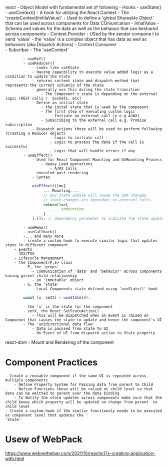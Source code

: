 react
    - Object Model with fundamental set of following
        - Hooks
            - useState()
            - useContext()
                - A hook for utilizing the React.Context
                - The 'createContext(InitilaValue)'
                    - Used to define a 'global Shareable Object' that can be used across components for Data COmunication
                    - IntialValue
                        - Schema and values for the data as well as the behaiour that can beshared across components
                - Context.Provider
                    - USed by the sender compone t to send 'value'
                        - the 'value' is a complex object that has data as well as behaviors (aka Dispatch Actions)
                - Context.Consumer       
                    - Subcriber
                    - The 'useContext' 

            - useRef()
            - useReducer()
                - Looks like useState
                - Having capacbility to execute value added logic as a condition to update the state
                - returns curtent state and dispatch method that represents the current situatio of the state
                - generally use this during the state transition
                    - The Component's state is depending on the external logic (REST calls /  Sockets, etc)
                - Define an initial state
                    - the inital state that is used by the compoennt
                    - The first step of executing custom logic
                        - Initiate an external call (e.e.g AJAX) 
                    - Subscribing to the external call e.g. Promise subscription
                - Dispatch actions those will be used to perform following   (Creating a Reducer object)  
                        - Logic to initiate call
                        - Logic to process the data if the call is successful
                        - Logic that will handle errors if any  
            - useEffect()
                - Used for React Component Mounting and UnMounting Process
                    - Heavy Load operations
                        - AJAX Calls
                - executed post rendering        
                - Syntax
```` javascript
            useEffect(()=>{
                 ... Mounting....
                 // any state update will cause the DOM changes
                 // state changes are dependant on exteranl calls 
                 return()=>{
                    .... unmounting
                 }
            },[]); // dependency parameter to indicate the state update    
````
            - useMemo()
            - useCallback()
            -... and many more
            - create a custom hook to execute similar logic that updates state in different component
        - Events
        - JSX/TSX
        - Lifecycle Management
        - The Component<P,S> class
            - P, the 'props'
                - communication of 'data' and 'behavior' across components having parent child relationship
                - an 'immutable' object
            - S, the 'state'
                - Local Components state defined using 'useState()' hook
```` javascript
        const [x, setX] = useState(0);
````
            - the 'x' is the state for the component
            - setX, the React.SetStateAction()
                - This will be dispatched when an event is raised on Compoennt that causes the state to update and hence the component's UI
            - The 'unidirectional data flow'
                - Data is passsed from state to UI
                - On Event of UI from dispatch action to State property     
react-dom
    - Mount and Rendering of the component   

# Component Practices
    - Create a reusable component if the same UI is repeated across multiple components
        - Define Property System for Passing data from parent to Child
        - Define Functions those will be raised at child level so that data can be emitted to parent over the data binding
        - To Notify the state updates across components make sure that the child knows which property will be updated on change from parent  to child level 
    - Create a custom hook if the similar functionaly needs to be executed as component level that updates the '
    'State'     
    

# Usew of WebPack
https://www.webnethelper.com/2021/10/reactjs17x-creating-application-with.html
 
   

